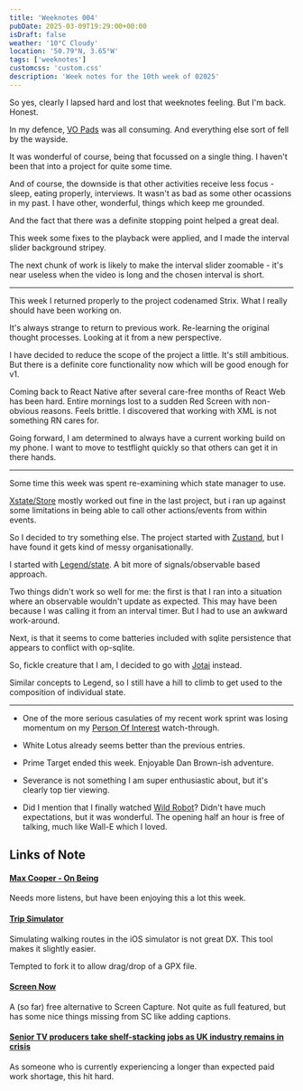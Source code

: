 ```yaml
---
title: 'Weeknotes 004'
pubDate: 2025-03-09T19:29:00+00:00
isDraft: false
weather: '10°C Cloudy'
location: '50.79°N, 3.65°W'
tags: ['weeknotes']
customcss: 'custom.css'
description: 'Week notes for the 10th week of 02025'
---
```


So yes, clearly I lapsed hard and lost that weeknotes feeling. But I'm back. Honest.

In my defence, [VO Pads](https://vo.odgn.net) was all consuming. And everything else sort of fell by the wayside.

It was wonderful of course, being that focussed on a single thing. I haven't been that into a project for quite some time.

And of course, the downside is that other activities receive less focus - sleep, eating properly, interviews.
It wasn't as bad as some other ocassions in my past. I have other, wonderful, things which keep me grounded.

And the fact that there was a definite stopping point helped a great deal.

This week some fixes to the playback were applied, and I made the interval slider background stripey.

The next chunk of work is likely to make the interval slider zoomable - it's near useless when the video is long and the chosen interval is short.

---

This week I returned properly to the project codenamed Strix. What I really should have been working on.

It's always strange to return to previous work. Re-learning the original thought processes. Looking at it from a new perspective.

I have decided to reduce the scope of the project a little. It's still ambitious. But there is a definite core functionality now which will be good enough for v1.

Coming back to React Native after several care-free months of React Web has been hard. Entire mornings lost to a sudden Red Screen with non-obvious reasons. Feels brittle. I discovered that working with XML is not something RN cares for.

Going forward, I am determined to always have a current working build on my phone. I want to move to testflight quickly so that others can get it in there hands.

---

Some time this week was spent re-examining which state manager to use.

[Xstate/Store](https://stately.ai/docs/xstate-store) mostly worked out fine in the last project, but i ran up against some limitations in being able to call other actions/events from within events.

So I decided to try something else. The project started with [Zustand](https://github.com/pmndrs/zustand), but I have found it gets kind of messy organisationally.

I started with [Legend/state](https://legendapp.com/open-source/state/v3/). A bit more of signals/observable based approach.

Two things didn't work so well for me: the first is that I ran into a situation where an observable wouldn't update as expected. This may have been because I was calling it from an interval timer. But I had to use an awkward work-around.

Next, is that it seems to come batteries included with sqlite persistence that appears to conflict with op-sqlite.

So, fickle creature that I am, I decided to go with [Jotai](https://jotai.org) instead.

Similar concepts to Legend, so I still have a hill to climb to get used to the composition of individual state.


---

- One of the more serious casulaties of my recent work sprint was losing momentum on my [Person Of Interest](https://en.wikipedia.org/wiki/Person_of_Interest_(TV_series)) watch-through.

- White Lotus already seems better than the previous entries.

- Prime Target ended this week. Enjoyable Dan Brown-ish adventure.

- Severance is not something I am super enthusiastic about, but it's clearly top tier viewing.

- Did I mention that I finally watched [Wild Robot](https://en.wikipedia.org/wiki/The_Wild_Robot)? Didn't have much expectations, but it was wonderful. The opening half an hour is free of talking, much like Wall-E which I loved.


## Links of Note


#### [Max Cooper - On Being](https://maxcooper.net/on-being)

Needs more listens, but have been enjoying this a lot this week.


#### [Trip Simulator](https://github.com/billylo1/set-simulator-location-trip-simulator)

Simulating walking routes in the iOS simulator is not great DX. This tool makes it slightly easier.

Tempted to fork it to allow drag/drop of a GPX file.


#### [Screen Now](https://screen.now)

A (so far) free alternative to Screen Capture. Not quite as full featured, but has some nice things missing from SC like adding captions.


#### [Senior TV producers take shelf-stacking jobs as UK industry remains in crisis](https://www.theguardian.com/media/2025/mar/07/senior-tv-producers-shelf-stacking-jobs-uk-industry-crisis)

As someone who is currently experiencing a longer than expected paid work shortage, this hit hard.
